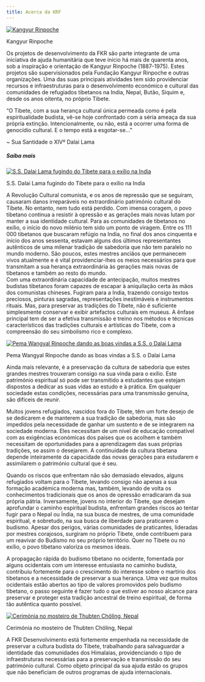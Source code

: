 ```yaml
---
title: Acerca da KRF
---
```


[ ![Kangyur Rinpoche](/images/img_kangyur_rinpoche-150x150.jpg) ](http://www.songtsen.org/krf/wp-content/uploads/sites/3/2013/12/img_kangyur_rinpoche.jpg)

Kangyur Rinpoche 

Os projetos de desenvolvimento da FKR são parte integrante de uma iniciativa de ajuda humanitária que teve início há mais de quarenta anos, sob a inspiração e orientação de Kangyur Rinpoche (1887-1975). Estes projetos são supervisionados pela Fundação Kangyur Rinpoche e outras organizações. Uma das suas principais atividades tem sido providenciar recursos e infraestruturas para o desenvolvimento económico e cultural das comunidades de refugiados tibetanos na India, Nepal, Butão, Siquim e, desde os anos oitenta, no próprio Tibete. 

“O Tibete, com a sua herança cultural única permeada como é pela espiritualidade budista, vê-se hoje confrontado com a séria ameaça da sua própria extinção. Intencionalmente, ou não, está a ocorrer uma forma de genocídio cultural. E o tempo está a esgotar-se…”   
  
~ Sua Santidade o XIVº Dalai Lama   


#####  Saiba mais 

[ ![S.S. Dalai Lama fugindo do Tibete para o exílio na India](/images/img_fuite_tibet-150x150.jpg) ](http://www.songtsen.org/krf/wp-content/uploads/sites/3/2013/12/img_fuite_tibet.jpg)

S.S. Dalai Lama fugindo do Tibete para o exílio na India 

A Revolução Cultural comunista, e os anos de repressão que se seguiram, causaram danos irreparáveis no extraordinário património cultural do Tibete. No entanto, nem tudo está perdido. Com imensa coragem, o povo tibetano continua a resistir à opressão e as gerações mais novas lutam por manter a sua identidade cultural. Para as comunidades de tibetanos no exílio, o início do novo milénio tem sido um ponto de viragem. Entre os 111 000 tibetanos que buscaram refúgio na India, no final dos anos cinquenta e início dos anos sessenta, estavam alguns dos últimos representantes autênticos de uma milenar tradição de sabedoria que não tem paralelo no mundo moderno. São poucos, estes mestres anciãos que permanecem vivos atualmente e é vital providenciar-lhes os meios necessários para que transmitam a sua herança extraordinária às gerações mais novas de tibetanos e também ao resto do mundo.   
Com uma extraordinária capacidade de antecipação, muitos mestres budistas tibetanos foram capazes de escapar à aniquilação certa às mãos dos comunistas chineses. Fugiram para a India, trazendo consigo textos preciosos, pinturas sagradas, representações inestimáveis e instrumentos rituais. Mas, para preservar as tradições do Tibete, não é suficiente simplesmente conservar e exibir artefactos culturais em museus. A ênfase principal tem de ser a efetiva transmissão e treino nos métodos e técnicas característicos das tradições culturais e artísticas do Tibete, com a compreensão do seu simbolismo rico e complexo. 

[ ![Pema Wangyal Rinpoche dando as boas vindas a S.S. o Dalai Lama](/images/img_SSDL_TPWR-150x150.jpg) ](http://www.songtsen.org/krf/wp-content/uploads/sites/3/2013/12/img_SSDL_TPWR.jpg)

Pema Wangyal Rinpoche dando as boas vindas a S.S. o Dalai Lama 

Ainda mais relevante, é a preservação da cultura de sabedoria que estes grandes mestres trouxeram consigo na sua vinda para o exílio. Este património espiritual só pode ser transmitido a estudantes que estejam dispostos a dedicar as suas vidas ao estudo e à prática. Em qualquer sociedade estas condições, necessárias para uma transmissão genuína, são difíceis de reunir. 

Muitos jovens refugiados, nascidos fora do Tibete, têm um forte desejo de se dedicarem e de manterem a sua tradição de sabedoria, mas são impedidos pela necessidade de ganhar um sustento e de se integrarem na sociedade moderna. Eles necessitam de um nível de educação compatível com as exigências económicas dos países que os acolhem e também necessitam de oportunidades para a aprendizagem das suas próprias tradições, se assim o desejarem. A continuidade da cultura tibetana depende inteiramente da capacidade das novas gerações para estudarem e assimilarem o património cultural que é seu. 

Quando os riscos que enfrentam não são demasiado elevados, alguns refugiados voltam para o Tibete, levando consigo não apenas a sua formação académica moderna mas, também, levando de volta os conhecimentos tradicionais que os anos de opressão erradicaram da sua própria pátria. Inversamente, jovens no interior do Tibete, que desejam aprofundar o caminho espiritual budista, enfrentam grandes riscos ao tentar fugir para o Nepal ou Índia, na sua busca de mestres, de uma comunidade espiritual, e sobretudo, na sua busca de liberdade para praticarem o budismo. Apesar dos perigos, várias comunidades de praticantes, lideradas por mestres corajosos, surgiram no próprio Tibete, onde contribuem para um reavivar do Budismo no seu próprio território. Quer no Tibete ou no exílio, o povo tibetano valoriza os mesmos ideais. 

A propagação rápida do budismo tibetano no ocidente, fomentada por alguns ocidentais com um interesse entusiasta no caminho budista, contribuiu fortemente para o crescimento do interesse sobre o martírio dos tibetanos e a necessidade de preservar a sua herança. Uma vez que muitos ocidentais estão abertos ao tipo de valores promovidos pelo budismo tibetano, o passo seguinte é fazer tudo o que estiver ao nosso alcance para preservar e proteger esta tradição ancestral de treino espiritual, de forma tão autêntica quanto possível. 

[ ![Cerimónia no mosteiro de Thubten Chöling, Nepal](/images/img_heritage_culturel-150x150.jpg) ](http://www.songtsen.org/krf/wp-content/uploads/sites/3/2013/12/img_heritage_culturel.jpg)

Cerimónia no mosteiro de Thubten Chöling, Nepal 

A FKR Desenvolvimento está fortemente empenhada na necessidade de preservar a cultura budista do Tibete, trabalhando para salvaguardar a identidade das comunidades dos Himalaias, providenciando o tipo de infraestruturas necessárias para a preservação e transmissão do seu património cultural. Como objeto principal da sua ajuda estão os grupos que não beneficiam de outros programas de ajuda internacionais. 
